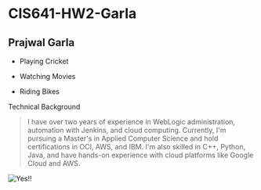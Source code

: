 # CIS641-HW2-Garla
## Prajwal Garla
- Playing Cricket
* Watching Movies
+ Riding Bikes

Technical Background

> I have over two years of experience in WebLogic administration, automation with Jenkins, and cloud computing. Currently, I'm pursuing a Master's in Applied Computer Science and hold certifications in OCI, AWS, and IBM. I'm also skilled in C++, Python, Java, and have hands-on experience with cloud platforms like Google Cloud and AWS.

![Yes!!](https://programmerhumor.io/wp-content/uploads/2024/09/programmerhumor-io-linux-memes-backend-memes-5e1a332690cb88c-1024x720.jpe)